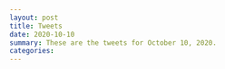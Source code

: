 ```yaml
---
layout: post
title: Tweets
date: 2020-10-10
summary: These are the tweets for October 10, 2020.
categories:
---
```


